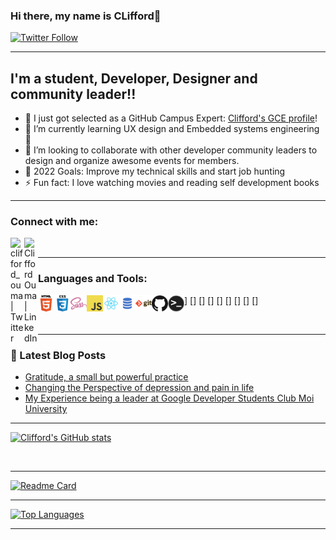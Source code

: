 ### Hi there, my name is CLifford👋 

[![Twitter Follow](https://img.shields.io/twitter/follow/clifford_ouma?color=1DA1F2&logo=twitter&style=for-the-badge)](https://twitter.com/intent/follow?original_referer=https%3A%2F%2Fgithub.com%2Fclifford_ouma&screen_name=clifford_ouma)

--- 

## I'm a student, Developer, Designer and community leader!!

- 🔭 I just got selected as a GitHub Campus Expert: [Clifford's GCE profile][GCE profile]!
- 🌱 I’m currently learning UX design and Embedded systems engineering 🤣
- 👯 I’m looking to collaborate with other developer community leaders to design and organize awesome events for members.
- 🥅 2022 Goals: Improve my technical skills and start job hunting
- ⚡ Fun fact: I love watching movies and reading self development books

---

### Connect with me:

[<img align="left" alt="clifford_ouma | Twitter" width="22px" src="https://cdn.jsdelivr.net/npm/simple-icons@v3/icons/twitter.svg" />][twitter]
[<img align="left" alt="Clifford Ouma | LinkedIn" width="22px" src="https://cdn.jsdelivr.net/npm/simple-icons@v3/icons/linkedin.svg" />][linkedin]


<br />

---

### Languages and Tools:

<img align="left" alt="HTML5" width="26px" src="https://raw.githubusercontent.com/github/explore/80688e429a7d4ef2fca1e82350fe8e3517d3494d/topics/html/html.png" />]
[<img align="left" alt="CSS3" width="26px" src="https://raw.githubusercontent.com/github/explore/80688e429a7d4ef2fca1e82350fe8e3517d3494d/topics/css/css.png" />]
[<img align="left" alt="Sass" width="26px" src="https://raw.githubusercontent.com/github/explore/80688e429a7d4ef2fca1e82350fe8e3517d3494d/topics/sass/sass.png" />]
[<img align="left" alt="JavaScript" width="26px" src="https://raw.githubusercontent.com/github/explore/80688e429a7d4ef2fca1e82350fe8e3517d3494d/topics/javascript/javascript.png" />]
[<img align="left" alt="React" width="26px" src="https://raw.githubusercontent.com/github/explore/80688e429a7d4ef2fca1e82350fe8e3517d3494d/topics/react/react.png" />]
[<img align="left" alt="SQL" width="26px" src="https://raw.githubusercontent.com/github/explore/80688e429a7d4ef2fca1e82350fe8e3517d3494d/topics/sql/sql.png" />]
[<img align="left" alt="Git" width="26px" src="https://raw.githubusercontent.com/github/explore/80688e429a7d4ef2fca1e82350fe8e3517d3494d/topics/git/git.png" />]
[<img align="left" alt="GitHub" width="26px" src="https://raw.githubusercontent.com/github/explore/78df643247d429f6cc873026c0622819ad797942/topics/github/github.png" />]
[<img align="left" alt="Terminal" width="26px" src="https://raw.githubusercontent.com/github/explore/80688e429a7d4ef2fca1e82350fe8e3517d3494d/topics/terminal/terminal.png" />]

<br />

---

### 📕 Latest Blog Posts

<!-- BLOG-POST-LIST:START -->
- [Gratitude, a small but powerful practice](https://medium.com/@Cli4d/gratitude-a-small-but-powerful-practice-677e6cb8a793?source=rss-2dbfc0067412------2)
- [Changing the Perspective of depression and pain in life](https://medium.com/@Cli4d/changing-the-perspective-of-depression-and-pain-in-life-75a95bc0a9b1?source=rss-2dbfc0067412------2)
- [My Experience being a leader at Google Developer Students Club Moi University](https://medium.com/@Cli4d/my-experience-being-a-leader-e71257ffc07?source=rss-2dbfc0067412------2)
<!-- BLOG-POST-LIST:END -->

---

[![Clifford's GitHub stats](https://github-readme-stats.vercel.app/api?username=Cli4d&count_private=true&show_icons=true&theme=gruvbox)](https://github.com/Cli4d/github-readme-stats)

<br>

---
[![Readme Card](https://github-readme-stats.vercel.app/api/pin/?username=Cli4d&repo=AimilyAppshow_owner=true)](https://github.com/Cli4d/github-readme-stats)



---

[![Top Languages](https://github-readme-stats.vercel.app/api/top-langs/?username=Cli4d)](https://github.com/Cli4d/github-readme-stats)


---
[twitter]: https://twitter.com/clifford_ouma
[GCE profile]: https://githubcampus.expert/Cli4d/
[linkedin]: https://linkedin.com/in/clifford-ochieng
